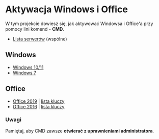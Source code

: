 # Aktywacja Windows i Office
W tym projekcie dowiesz się, jak aktywować Windowsa i Office'a przy pomocy lini komend - **CMD**.

* [Lista serwerów](servers.md) (wspólne)
## Windows
* [Windows 10/11](windows/windows1011.md)
* [Windows 7](windows/windows7.md)
## Office
* [Office 2019](office/2019/a.md) | [lista kluczy](office/2019/lk.md)
* [Office 2016](office/2016/a.md) | [lista kluczy](office/2016/lk.md)
### Uwagi
Pamiętaj, aby CMD zawsze **otwierać z uprawnieniami administratora**.
